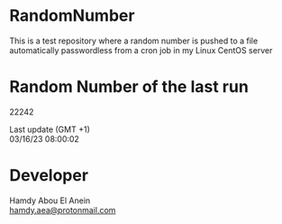 # RandomNumber    
This is a test repository where a random number is pushed to a file automatically passwordless from a cron job in my Linux CentOS server    
# Random Number of the last run   
22242
      
Last update (GMT +1)    
03/16/23 08:00:02
# Developer    
Hamdy Abou El Anein   
hamdy.aea@protonmail.com

